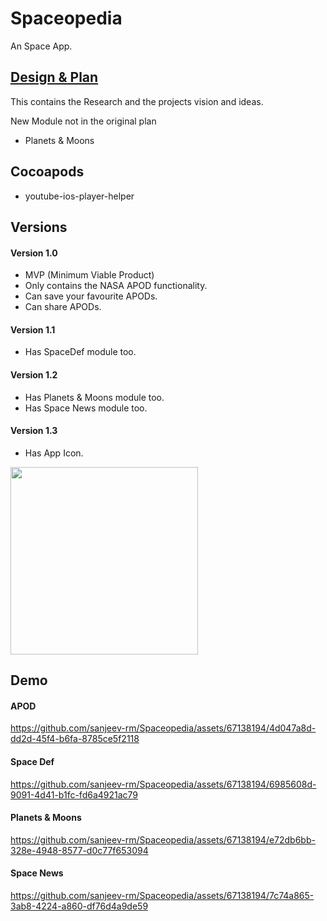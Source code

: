 # Spaceopedia
An Space App.

## [Design & Plan](https://drive.google.com/file/d/1REiUXYZGVUqOHrslr1DMJ9Jx5VJL9ZN_/view?usp=sharing)
This contains the Research and the projects vision and ideas.

New Module not in the original plan
 - Planets & Moons

## Cocoapods
- youtube-ios-player-helper

## Versions
#### Version 1.0
- MVP (Minimum Viable Product)
- Only contains the NASA APOD functionality.
- Can save your favourite APODs.
- Can share APODs.

#### Version 1.1
- Has SpaceDef module too.

#### Version 1.2
- Has Planets & Moons module too.
- Has Space News module too.

#### Version 1.3
- Has App Icon.
<img src="https://github.com/sanjeev-rm/Spaceopedia/assets/67138194/ef1446b8-c20a-43f5-8cc0-1a2563b906da"  width="300" height="300">

## Demo
#### APOD
https://github.com/sanjeev-rm/Spaceopedia/assets/67138194/4d047a8d-dd2d-45f4-b6fa-8785ce5f2118

#### Space Def
https://github.com/sanjeev-rm/Spaceopedia/assets/67138194/6985608d-9091-4d41-b1fc-fd6a4921ac79

#### Planets & Moons
https://github.com/sanjeev-rm/Spaceopedia/assets/67138194/e72db6bb-328e-4948-8577-d0c77f653094

#### Space News
https://github.com/sanjeev-rm/Spaceopedia/assets/67138194/7c74a865-3ab8-4224-a860-df76d4a9de59
